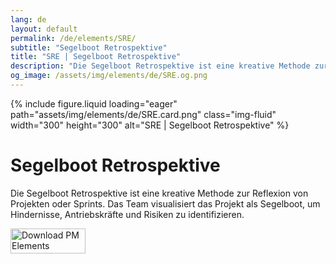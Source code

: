 ```yaml
---
lang: de
layout: default
permalink: /de/elements/SRE/
subtitle: "Segelboot Retrospektive"
title: "SRE | Segelboot Retrospektive"
description: "Die Segelboot Retrospektive ist eine kreative Methode zur Reflexion von Projekten oder Sprints. Das Team visualisiert das Projekt als Segelboot, um Hindernisse, Antriebskräfte und Risiken zu identifizieren."
og_image: /assets/img/elements/de/SRE.og.png
---
```


{% include figure.liquid loading="eager" path="assets/img/elements/de/SRE.card.png" class="img-fluid" width="300" height="300" alt="SRE | Segelboot Retrospektive" %}

# Segelboot Retrospektive

Die Segelboot Retrospektive ist eine kreative Methode zur Reflexion von Projekten oder Sprints. Das Team visualisiert das Projekt als Segelboot, um Hindernisse, Antriebskräfte und Risiken zu identifizieren.

<a href="https://apps.apple.com/app/apple-store/id6738084498?pt=127441684&ct=website&mt=8">
  <img src="{{ "assets/img/en/appstore.png" | relative_url }}" width="120" height="40" alt="Download PM Elements">
</a>
